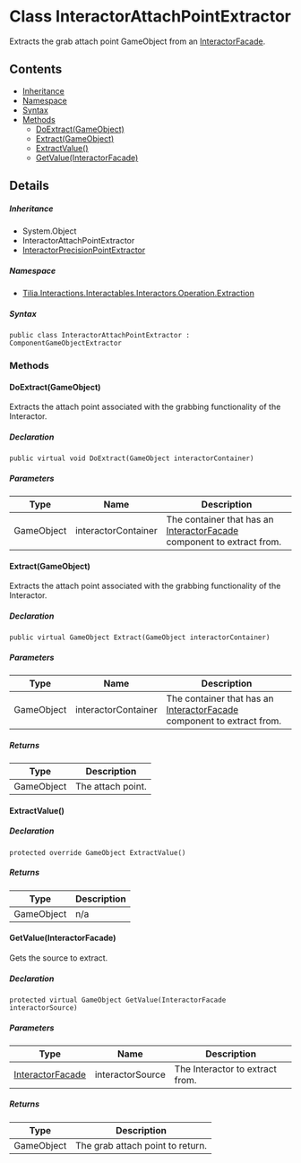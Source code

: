 # Class InteractorAttachPointExtractor

Extracts the grab attach point GameObject from an [InteractorFacade].

## Contents

* [Inheritance]
* [Namespace]
* [Syntax]
* [Methods]
  * [DoExtract(GameObject)]
  * [Extract(GameObject)]
  * [ExtractValue()]
  * [GetValue(InteractorFacade)]

## Details

##### Inheritance

* System.Object
* InteractorAttachPointExtractor
* [InteractorPrecisionPointExtractor]

##### Namespace

* [Tilia.Interactions.Interactables.Interactors.Operation.Extraction]

##### Syntax

```
public class InteractorAttachPointExtractor : ComponentGameObjectExtractor
```

### Methods

#### DoExtract(GameObject)

Extracts the attach point associated with the grabbing functionality of the Interactor.

##### Declaration

```
public virtual void DoExtract(GameObject interactorContainer)
```

##### Parameters

| Type | Name | Description |
| --- | --- | --- |
| GameObject | interactorContainer | The container that has an [InteractorFacade] component to extract from. |

#### Extract(GameObject)

Extracts the attach point associated with the grabbing functionality of the Interactor.

##### Declaration

```
public virtual GameObject Extract(GameObject interactorContainer)
```

##### Parameters

| Type | Name | Description |
| --- | --- | --- |
| GameObject | interactorContainer | The container that has an [InteractorFacade] component to extract from. |

##### Returns

| Type | Description |
| --- | --- |
| GameObject | The attach point. |

#### ExtractValue()

##### Declaration

```
protected override GameObject ExtractValue()
```

##### Returns

| Type | Description |
| --- | --- |
| GameObject | n/a |

#### GetValue(InteractorFacade)

Gets the source to extract.

##### Declaration

```
protected virtual GameObject GetValue(InteractorFacade interactorSource)
```

##### Parameters

| Type | Name | Description |
| --- | --- | --- |
| [InteractorFacade] | interactorSource | The Interactor to extract from. |

##### Returns

| Type | Description |
| --- | --- |
| GameObject | The grab attach point to return. |

[InteractorFacade]: ../../../Interactors/InteractorFacade.md
[InteractorPrecisionPointExtractor]: InteractorPrecisionPointExtractor.md
[Tilia.Interactions.Interactables.Interactors.Operation.Extraction]: README.md
[Inheritance]: #Inheritance
[Namespace]: #Namespace
[Syntax]: #Syntax
[Methods]: #Methods
[DoExtract(GameObject)]: #DoExtractGameObject
[Extract(GameObject)]: #ExtractGameObject
[ExtractValue()]: #ExtractValue
[GetValue(InteractorFacade)]: #GetValueInteractorFacade

